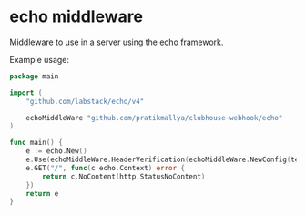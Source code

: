 # echo middleware

Middleware to use in a server using the [echo framework].

Example usage:
```go
package main

import (
	"github.com/labstack/echo/v4"

	echoMiddleWare "github.com/pratikmallya/clubhouse-webhook/echo"
)

func main() {
	e := echo.New()
	e.Use(echoMiddleWare.HeaderVerification(echoMiddleWare.NewConfig(testSecretClubhouse), nil))
	e.GET("/", func(c echo.Context) error {
		return c.NoContent(http.StatusNoContent)
	})
	return e
}
```

[echo framework]: https://github.com/labstack/echo